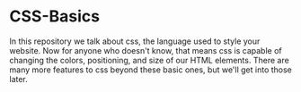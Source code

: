# CSS-Basics
In this repository we talk about css, the language used to style your website. Now for anyone who doesn't know, that means css is capable of changing the colors, positioning, and size of our HTML elements. There are many more features to css beyond these basic ones, but we'll get into those later.
